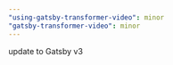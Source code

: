 ```yaml
---
"using-gatsby-transformer-video": minor
"gatsby-transformer-video": minor
---
```


update to Gatsby v3
